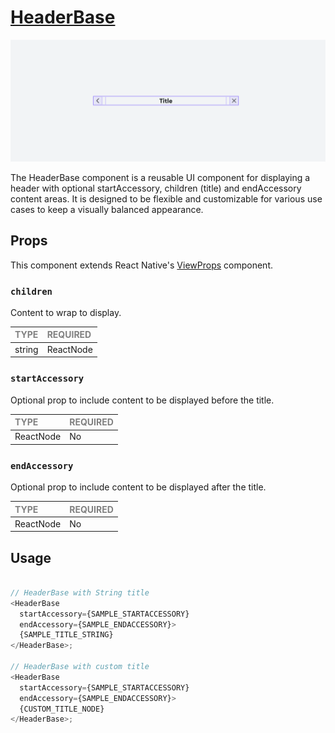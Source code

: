 # [HeaderBase](https://www.notion.so/MetaMask-Design-System-Guides-Design-f86ecc914d6b4eb6873a122b83c12940?p=2e96e1ac4c2b4816bb7bd3c594c72538&pm=c)

![HeaderBase](./HeaderBase.png)

The HeaderBase component is a reusable UI component for displaying a header with optional startAccessory, children (title) and endAccessory content areas. It is designed to be flexible and customizable for various use cases to keep a visually balanced appearance.

## Props

This component extends React Native's [ViewProps](https://reactnative.dev/docs/view) component.

### `children`

Content to wrap to display.

| <span style="color:gray;font-size:14px">TYPE</span> | <span style="color:gray;font-size:14px">REQUIRED</span> |
| :-------------------------------------------------- | :------------------------------------------------------ |
| string | ReactNode                                    | Yes                                                     |

### `startAccessory`

Optional prop to include content to be displayed before the title.

| <span style="color:gray;font-size:14px">TYPE</span> | <span style="color:gray;font-size:14px">REQUIRED</span> |
| :-------------------------------------------------- | :------------------------------------------------------ |
| ReactNode                                           | No                                                     |

### `endAccessory`

Optional prop to include content to be displayed after the title.

| <span style="color:gray;font-size:14px">TYPE</span> | <span style="color:gray;font-size:14px">REQUIRED</span> |
| :-------------------------------------------------- | :------------------------------------------------------ |
| ReactNode                                           | No                                                     |


## Usage

```javascript

// HeaderBase with String title
<HeaderBase 
  startAccessory={SAMPLE_STARTACCESSORY} 
  endAccessory={SAMPLE_ENDACCESSORY}>
  {SAMPLE_TITLE_STRING}
</HeaderBase>;

// HeaderBase with custom title
<HeaderBase 
  startAccessory={SAMPLE_STARTACCESSORY} 
  endAccessory={SAMPLE_ENDACCESSORY}>
  {CUSTOM_TITLE_NODE}
</HeaderBase>;
```
